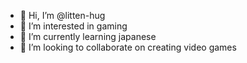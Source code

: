 - 👋 Hi, I’m @litten-hug
- 👀 I’m interested in gaming
- 🌱 I’m currently learning japanese
- 💞️ I’m looking to collaborate on creating video games

<!---
litten-hug/litten-hug is a ✨ special ✨ repository because its `README.md` (this file) appears on your GitHub profile.
You can click the Preview link to take a look at your changes.
--->
